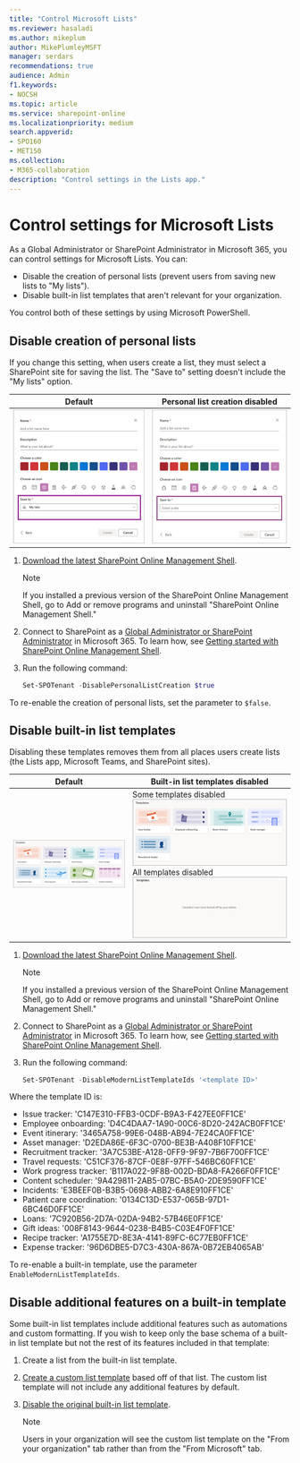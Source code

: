 ```yaml
---
title: "Control Microsoft Lists"
ms.reviewer: hasaladi
ms.author: mikeplum
author: MikePlumleyMSFT
manager: serdars
recommendations: true
audience: Admin
f1.keywords:
- NOCSH
ms.topic: article
ms.service: sharepoint-online
ms.localizationpriority: medium
search.appverid:
- SPO160
- MET150
ms.collection:
- M365-collaboration
description: "Control settings in the Lists app."
---
```


# Control settings for Microsoft Lists

As a Global Administrator or SharePoint Administrator in Microsoft 365, you can control settings for Microsoft Lists. You can:

- Disable the creation of personal lists (prevent users from saving new lists to "My lists").
- Disable built-in list templates that aren't relevant for your organization.

You control both of these settings by using Microsoft PowerShell.

## Disable creation of personal lists

If you change this setting, when users create a list, they must select a SharePoint site for saving the list. The "Save to" setting doesn't include the "My lists" option.

|Default|Personal list creation disabled|
|---|---|
|![The Save to setting includes the My lists option](media/save-my-lists.png) |![The Save to setting requires users to select a site](media/save-list-site.png)|

1. [Download the latest SharePoint Online Management Shell](https://go.microsoft.com/fwlink/p/?LinkId=255251).

    > [!NOTE]
    > If you installed a previous version of the SharePoint Online Management Shell, go to Add or remove programs and uninstall "SharePoint Online Management Shell."

2. Connect to SharePoint as a [Global Administrator or SharePoint Administrator](./sharepoint-admin-role.md) in Microsoft 365. To learn how, see [Getting started with SharePoint Online Management Shell](/powershell/sharepoint/sharepoint-online/connect-sharepoint-online).

3. Run the following command:

    ```PowerShell
    Set-SPOTenant -DisablePersonalListCreation $true
    ```

To re-enable the creation of personal lists, set the parameter to `$false`.

## Disable built-in list templates

Disabling these templates removes them from all places users create lists (the Lists app, Microsoft Teams, and SharePoint sites).

|Default|Built-in list templates disabled|
|---|---|
|![All built-in templates are available to users](media/list-templates-all.png) |Some templates disabled![Some templates are still available to users](media/list-templates-some.png) <br/> All templates disabled![Users see a message that templates have been turned off by the admin](media/list-templates-none.png)|

1. [Download the latest SharePoint Online Management Shell](https://go.microsoft.com/fwlink/p/?LinkId=255251).

    > [!NOTE]
    > If you installed a previous version of the SharePoint Online Management Shell, go to Add or remove programs and uninstall "SharePoint Online Management Shell."

2. Connect to SharePoint as a [Global Administrator or SharePoint Administrator](./sharepoint-admin-role.md) in Microsoft 365. To learn how, see [Getting started with SharePoint Online Management Shell](/powershell/sharepoint/sharepoint-online/connect-sharepoint-online).

3. Run the following command:

    ```PowerShell
    Set-SPOTenant -DisableModernListTemplateIds '<template ID>'
    ```

Where the template ID is:

- Issue tracker: 'C147E310-FFB3-0CDF-B9A3-F427EE0FF1CE'
- Employee onboarding: 'D4C4DAA7-1A90-00C6-8D20-242ACB0FF1CE'
- Event itinerary: '3465A758-99E6-048B-AB94-7E24CA0FF1CE'
- Asset manager: 'D2EDA86E-6F3C-0700-BE3B-A408F10FF1CE'
- Recruitment tracker: '3A7C53BE-A128-0FF9-9F97-7B6F700FF1CE'
- Travel requests: 'C51CF376-87CF-0E8F-97FF-546BC60FF1CE'
- Work progress tracker: 'B117A022-9F8B-002D-BDA8-FA266F0FF1CE'
- Content scheduler: '9A429811-2AB5-07BC-B5A0-2DE9590FF1CE'
- Incidents: 'E3BEEF0B-B3B5-0698-ABB2-6A8E910FF1CE'
- Patient care coordination: '0134C13D-E537-065B-97D1-6BC46D0FF1CE'
- Loans: '7C920B56-2D7A-02DA-94B2-57B46E0FF1CE'
- Gift ideas: '008F8143-9644-0238-B4B5-C03E4F0FF1CE'
- Recipe tracker: 'A1755E7D-8E3A-4141-89FC-6C77EB0FF1CE'
- Expense tracker: '96D6DBE5-D7C3-430A-867A-0B72EB4065AB'

To re-enable a built-in template, use the parameter `EnableModernListTemplateIds`.

## Disable additional features on a built-in template

Some built-in list templates include additional features such as automations and custom formatting. If you wish to keep only the base schema of a built-in list template but not the rest of its features included in that template:

1. Create a list from the built-in list template.
2. [Create a custom list template](./lists-custom-template.md) based off of that list. The custom list template will not include any additional features by default.
3. [Disable the original built-in list template](#disable-built-in-list-templates). 

    > [!NOTE]
    > Users in your organization will see the custom list template on the "From your organization" tab rather than from the "From Microsoft" tab.
